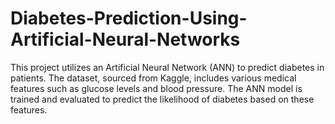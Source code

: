 # Diabetes-Prediction-Using-Artificial-Neural-Networks
This project utilizes an Artificial Neural Network (ANN) to predict diabetes in patients. The dataset, sourced from Kaggle, includes various medical features such as glucose levels and blood pressure. The ANN model is trained and evaluated to predict the likelihood of diabetes based on these features.
